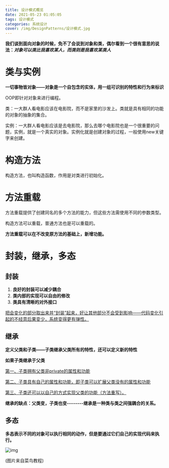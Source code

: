 ```yaml
---
title: 设计模式概览
date: 2021-05-23 01:05:05
tags: 设计模式
categories: 系统设计
cover: /img/DesignPatterns/设计模式.jpg
---
```




**我们谈到面向对象的时候，免不了会说到对象和类，偶尔看到一个很有意思的说法：*对象可以类比我喜欢某人，而类则是我喜欢某类人***

# 类与实例

**一切事物皆对象——对象是一个自包含的实体，用一组可识别的特性和行为来标识**

OOP即针对对象来进行编程。

类：一大群人看电影应该在电影院，而不是家里的沙发上。类就是具有相同的功能的对象的抽象的集合。

实例：一大群人看电影应该是去电影院，那么去哪个电影院也是一个很重要的问题，实例，就是一个真实的对象。实例化就是创建对象的过程，一般使用new关键字来创建。

# 构造方法

构造方法，也叫构造函数，作用是对类进行初始化。

# 方法重载

方法重载提供了创建同名的多个方法的能力，但这些方法需使用不同的参数类型。

构造方法可以重载，普通方法也是可以重载的。

**方法重载可以在不改变原方法的基础上，新增功能。**

# 封装，继承，多态

## 封装

1. **良好的封装可以减少耦合**
2. **类内部的实现可以自由的修改**
3. **类具有清晰的对外接口**

<u>把会变化的部分取出来并“封装”起来，好让其他部分不会受到影响——代码变化引起的不经意后果变少，系统变得更有弹性。</u>

## 继承

**定义父类和子类——子类继承父类所有的特性，还可以定义新的特性**

**如果子类继承于父类**

<u>第一、子类拥有父类非private的属性和功能</u>

<u>第二、子类具有自己的属性和功能，即子类可以扩展父类没有的属性和功能</u>

<u>第三、子类还可以以自己的方式实现父类的功能（方法重写）。</u>

**继承的缺点：父类变，子类也变--------继承是一种类与类之间强耦合的关系。**

## 多态

**多态表示不同的对象可以执行相同的动作，但是要通过它们自己的实现代码来执行。**

![img](/img/OverviewOfDesignPatterns/java-polymorphism-111.png)

(图片来自菜鸟教程)

